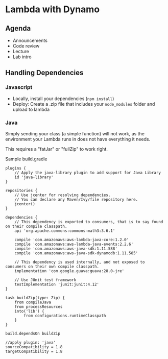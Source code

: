 # Lambda with Dynamo

## Agenda

- Announcements
- Code review
- Lecture
- Lab intro

## Handling Dependencies

### Javascript

* Locally, install your dependencies (`npm install`)
* Deploy: Create a .zip file that includes your `node_modules` folder and upload to lambda

### Java

Simply sending your class (a simple function) will not work, as the environment your Lambda runs in does not have everything it needs.

This requires a "fatJar" or "fullZip" to work right. 

Sample build.gradle
```
plugins {
    // Apply the java-library plugin to add support for Java Library
    id 'java-library'
}

repositories {
    // Use jcenter for resolving dependencies.
    // You can declare any Maven/Ivy/file repository here.
    jcenter()
}

dependencies {
    // This dependency is exported to consumers, that is to say found on their compile classpath.
    api 'org.apache.commons:commons-math3:3.6.1'

    compile 'com.amazonaws:aws-lambda-java-core:1.2.0'
    compile 'com.amazonaws:aws-lambda-java-events:2.2.6'
    compile 'com.amazonaws:aws-java-sdk:1.11.588'
    compile 'com.amazonaws:aws-java-sdk-dynamodb:1.11.585'

    // This dependency is used internally, and not exposed to consumers on their own compile classpath.
    implementation 'com.google.guava:guava:28.0-jre'

    // Use JUnit test framework
    testImplementation 'junit:junit:4.12'
}

task buildZip(type: Zip) {
    from compileJava
    from processResources
    into('lib') {
        from configurations.runtimeClasspath
    }
}

build.dependsOn buildZip

//apply plugin: 'java'
sourceCompatibility = 1.8
targetCompatibility = 1.8
```
